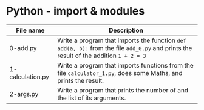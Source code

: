 # Python - import & modules

| File name        | Description                                                                                                                           |
| ---------------- | ------------------------------------------------------------------------------------------------------------------------------------- |
| 0-add.py         | Write a program that imports the function `def add(a, b):` from the file `add_0.py` and prints the result of the addition `1 + 2 = 3` |
| 1-calculation.py | Write a program that imports functions from the file `calculator_1.py`, does some Maths, and prints the result.                       |
| 2-args.py        | Write a program that prints the number of and the list of its arguments.                                                              |
